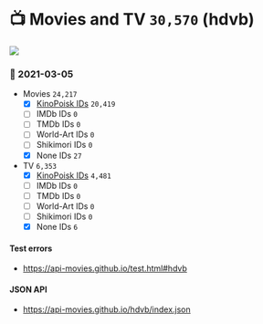 # :tv: Movies and TV `30,570` (hdvb)

<a href="https://API-Movies.github.io"><img src="https://API-Movies.github.io/banner.png?cache"></a>

### :date: 2021-03-05
- Movies `24,217`
  - [x] <a href="https://API-Movies.github.io/hdvb/movie_kinopoisk_ids.json">KinoPoisk IDs</a> `20,419`
  - [ ] IMDb IDs `0`
  - [ ] TMDb IDs `0`
  - [ ] World-Art IDs `0`
  - [ ] Shikimori IDs `0`
  - [x] None IDs `27`
- TV `6,353`
  - [x] <a href="https://API-Movies.github.io/hdvb/tv_kinopoisk_ids.json">KinoPoisk IDs</a> `4,481`
  - [ ] IMDb IDs `0`
  - [ ] TMDb IDs `0`
  - [ ] World-Art IDs `0`
  - [ ] Shikimori IDs `0`
  - [x] None IDs `6`
#### Test errors
- <a href='https://api-movies.github.io/test.html#hdvb'>https://api-movies.github.io/test.html#hdvb</a>
#### JSON API
- <a href='https://api-movies.github.io/hdvb/index.json'>https://api-movies.github.io/hdvb/index.json</a>
